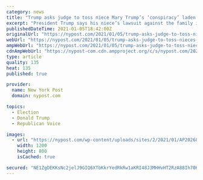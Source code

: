 ```yaml
---
category: news
title: "Trump asks judge to toss niece Mary Trump’s ‘conspiracy’ laden lawsuit"
excerpt: "President Trump says his niece’s lawsuit against the family is full of “conspiracy theories more befitting a Hollywood screenplay” — and all just part of a plan to make money off of the"
publishedDateTime: 2021-01-05T18:42:00Z
originalUrl: "https://nypost.com/2021/01/05/trump-asks-judge-to-toss-nieces-conspiracy-laden-lawsuit/"
webUrl: "https://nypost.com/2021/01/05/trump-asks-judge-to-toss-nieces-conspiracy-laden-lawsuit/"
ampWebUrl: "https://nypost.com/2021/01/05/trump-asks-judge-to-toss-nieces-conspiracy-laden-lawsuit/amp/"
cdnAmpWebUrl: "https://nypost-com.cdn.ampproject.org/c/s/nypost.com/2021/01/05/trump-asks-judge-to-toss-nieces-conspiracy-laden-lawsuit/amp/"
type: article
quality: 135
heat: 135
published: true

provider:
  name: New York Post
  domain: nypost.com

topics:
  - Election
  - Donald Trump
  - Republican Voice

images:
  - url: "https://nypost.com/wp-content/uploads/sites/2/2021/01/AP20268626599228.jpg?quality=90&strip=all&w=1200"
    width: 1200
    height: 800
    isCached: true

secured: "NE1ZgDEKKsNc2jelJ9GIQ6XTbKkrYedRkRw1aKRI48J3MHHvHT2RzA88Ih70KLXEPZRkEHaNBjtgvJYrRHvM3r9qbKCBlAJPqPcWfdosSVO3zJVd3a6foCW0gZ1NiX/CHMmsk2Qgc7BIq2J020Rck14gemNyDo/ZNs1rDKmVFeGk+OfL7jwKw/px60GoJBdRG5JU5Br+sQGyt9LlAJHxygeDCsCUxWBSpu88INrk0yODsdcohzgBHWV9pO/UCrHWIZr0KRoEngpdA7Lxm3KMx8z59INjuPtgwIR+fmWtnxfSFvuJh13zxBOqtgrM9fg1qe1fv4gXuFLqBowYzVyo6OFjsDbP2t0iEkiQqpdlny0=;SupQ6wC/3Aozmn+jFdN7rA=="
---
```


